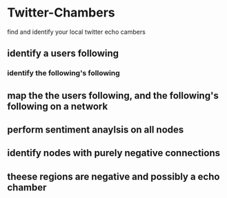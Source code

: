 # Twitter-Chambers
find and identify your local twitter echo cambers

## identify a users following
### identify the following's following

## map the the users following, and the following's following on a network

## perform sentiment anaylsis on all nodes

## identify nodes with purely negative connections

## theese regions are negative and possibly a echo chamber

